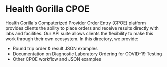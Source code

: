 # Health Gorilla CPOE

Health Gorilla's Computerized Provider Order Entry (CPOE) platform provides clients the ability to place orders and receive results directly with labs and facilities. Our API suite allows clients the flexibility to make this work through their own ecosystem.
In this directory, we provide:
- Round trip order & result JSON examples
- Documentation on Diagnostic Laboratory Ordering for COVID-19 Testing
- Other CPOE workflow and JSON examples
